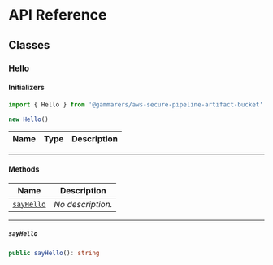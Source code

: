 # API Reference <a name="API Reference" id="api-reference"></a>



## Classes <a name="Classes" id="Classes"></a>

### Hello <a name="Hello" id="@gammarers/aws-secure-pipeline-artifact-bucket.Hello"></a>

#### Initializers <a name="Initializers" id="@gammarers/aws-secure-pipeline-artifact-bucket.Hello.Initializer"></a>

```typescript
import { Hello } from '@gammarers/aws-secure-pipeline-artifact-bucket'

new Hello()
```

| **Name** | **Type** | **Description** |
| --- | --- | --- |

---

#### Methods <a name="Methods" id="Methods"></a>

| **Name** | **Description** |
| --- | --- |
| <code><a href="#@gammarers/aws-secure-pipeline-artifact-bucket.Hello.sayHello">sayHello</a></code> | *No description.* |

---

##### `sayHello` <a name="sayHello" id="@gammarers/aws-secure-pipeline-artifact-bucket.Hello.sayHello"></a>

```typescript
public sayHello(): string
```





